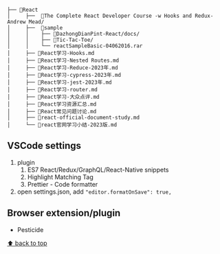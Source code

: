 ```
├── 📂React
│     ├──  📂The Complete React Developer Course -w Hooks and Redux- Andrew Mead/
│     ├──  📂sample
│     │    ├── 📂DazhongDianPint-React/docs/
│     │    ├── 📂Tic-Tac-Toe/
│     │    └── reactSampleBasic-04062016.rar
│     ├── 📔React学习-Hooks.md
│     ├── 📔React学习-Nested Routes.md
│     ├── 📔React学习-Reduce-2023年.md
│     ├── 📔React学习-cypress-2023年.md
│     ├── 📔React学习-jest-2023年.md
│     ├── 📔React学习-router.md
│     ├── 📔React学习-大众点评.md
│     ├── 📔React学习资源汇总.md
│     ├── 📔React常见问题讨论.md
│     ├── 📔react-official-document-study.md
│     └── 📔react官网学习小结-2023版.md
```

## VSCode settings

1. plugin
   1. ES7 React/Redux/GraphQL/React-Native snippets
   2. Highlight Matching Tag
   3. Prettier - Code formatter
2. open settings.json, add `"editor.formatOnSave": true,`

## Browser extension/plugin

- Pesticide

[⬆ back to top](#top)
